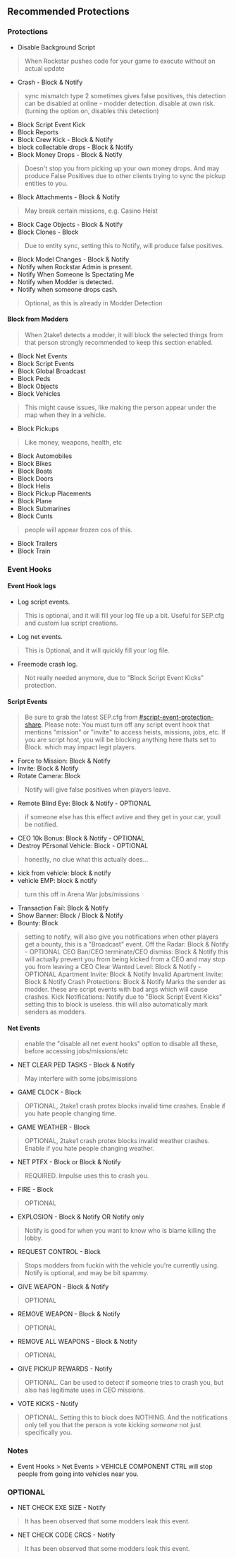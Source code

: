 
## Recommended Protections
### Protections
- Disable Background Script  
>    When Rockstar pushes code for your game to execute without an actual update
- Crash - Block & Notify  
>   sync mismatch type 2 sometimes gives false positives, this detection can be disabled at online - modder detection. disable at own risk. (turning the option on, disables this detection)
- Block Script Event Kick
- Block Reports
- Block Crew Kick - Block & Notify
- block collectable drops - Block & Notify
- Block Money Drops - Block & Notify  
>	Doesn't stop you from picking up your own money drops. And may produce False Positives due to other clients trying to sync the pickup entities to you.
- Block Attachments - Block & Notify  
>	May break certain missions, e.g. Casino Heist
- Block Cage Objects - Block & Notify
- Block Clones - Block  
>	Due to entity sync, setting this to Notify, will produce false positives.
- Block Model Changes - Block & Notify
- Notify when Rockstar Admin is present.
- Notify When Someone Is Spectating Me
- Notify when Modder is detected.
- Notify when someone drops cash.  
>	Optional, as this is already in Modder Detection

#### Block from Modders
> When 2take1 detects a modder, it will block the selected things from that person
> strongly recommended to keep this section enabled.

- Block Net Events
- Block Script Events
- Block Global Broadcast
- Block Peds
- Block Objects
- Block Vehicles  
>	This might cause issues, like making the person appear under the map when they in a vehicle.
- Block Pickups  
>	Like money, weapons, health, etc
- Block Automobiles
- Block Bikes
- Block Boats
- Block Doors
- Block Helis
- Block Pickup Placements
- Block Plane
- Block Submarines
- Block Cunts
> people will appear frozen cos of this.
- Block Trailers
- Block Train

### Event Hooks
#### Event Hook logs
- Log script events.  
>	This is optional, and it will fill your log file up a bit. Useful for SEP.cfg and custom lua script creations.
- Log net events.  
>	This is Optional, and it will quickly fill your log file.
- Freemode crash log.  
>	Not really needed anymore, due to "Block Script Event Kicks" protection.

#### Script Events
>	Be sure to grab the latest SEP.cfg from [#script-event-protection-share](https://discord.com/channels/606546434808086529/630443996195586108). 
> Please note: You must turn off any script event hook that mentions "mission" or "invite" to access heists, missions, jobs, etc.
> If you are script host, you will be blocking anything here thats set to Block. which may impact legit players. 

- Force to Mission: Block & Notify
- Invite: Block & Notify
- Rotate Camera: Block
> Notify will give false positives when players leave.
- Remote Blind Eye: Block & Notify - OPTIONAL
> if someone else has this effect avtive and they get in your car, youll be notified. 
- CEO 10k Bonus: Block & Notify - OPTIONAL
- Destroy PErsonal Vehicle: Block - OPTIONAL
> honestly, no clue what this actually does...
- kick from vehicle: block & notify
- vehicle EMP: block & notify
> turn this off in Arena War jobs/missions
- Transaction Fail: Block & Notify
- Show Banner: Block / Block & Notify
- Bounty: Block
> setting to notify, will also give you notifications when other players get a bounty, this is a "Broadcast" event.
Off the Radar: Block & Notify - OPTIONAL
CEO Ban/CEO terminate/CEO dismiss: Block & Notify
> this will actually prevent you from being kicked from a CEO and may stop you from leaving a CEO
Clear Wanted Level: Block & Notify - OPTIONAL
Apartment Invite: Block & Notify
Invalid Apartment Invite: Block & Notify
Crash Protections: Block & Notify
> Marks the sender as modder. these are script events with bad args which will cause crashes.
Kick Notifications: Notify
> due to "Block Script Event Kicks" setting this to block is useless. this will also automatically mark senders as modders.


#### Net Events
>  enable the "disable all net event hooks" option to disable all these, before accessing jobs/missions/etc

- NET CLEAR PED TASKS - Block & Notify
>	May interfere with some jobs/missions
- GAME CLOCK - Block
>	OPTIONAL, 2take1 crash protex blocks invalid time crashes. Enable if you hate people changing time.
- GAME WEATHER - Block
>	OPTIONAL, 2take1 crash protex blocks invalid weather crashes. Enable if you hate people changing weather.
- NET PTFX - Block or Block & Notify
>	REQUIRED. Impulse uses this to crash you.
- FIRE - Block 
>	OPTIONAL
- EXPLOSION - Block & Notify OR Notify only
>	Notify is good for when you  want to know who is blame killing the lobby.
- REQUEST CONTROL - Block 
>	Stops modders from fuckin with the vehicle you're currently using.
>	Notify is optional, and may be bit spammy.
- GIVE WEAPON - Block & Notify
>	OPTIONAL
- REMOVE WEAPON - Block & Notify
>	OPTIONAL
- REMOVE ALL WEAPONS - Block & Notify
>	OPTIONAL
- GIVE PICKUP REWARDS - Notify
>	OPTIONAL. Can be used to detect if someone tries to crash you, but also has legitimate uses in CEO missions.
- VOTE KICKS - Notify
>	OPTIONAL. Setting this to block does NOTHING. And the notifications only tell you that the person is vote kicking *someone* not just specifically you.

### Notes
- Event Hooks > Net Events > VEHICLE COMPONENT CTRL will stop people from going into vehicles near you.

### OPTIONAL
- NET CHECK EXE SIZE - Notify
>	It has been observed that some modders leak this event.
- NET CHECK CODE CRCS - Notify
>	It has been observed that some modders leak this event.
